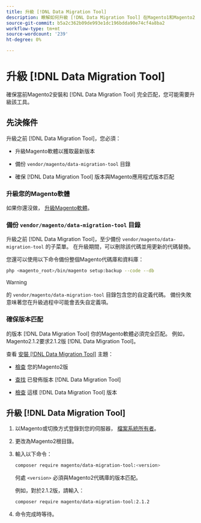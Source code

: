 ```yaml
---
title: 升級 [!DNL Data Migration Tool]
description: 瞭解如何升級 [!DNL Data Migration Tool] 在Magento1和Magento2之間傳輸資料。
source-git-commit: b5a2c362b09de993e1dc196bdda90e74cf4a8ba2
workflow-type: tm+mt
source-wordcount: '239'
ht-degree: 0%

---
```



# 升級 [!DNL Data Migration Tool]

確保當前Magento2安裝和 [!DNL Data Migration Tool] 完全匹配，您可能需要升級該工具。

## 先決條件

升級之前 [!DNL Data Migration Tool]，您必須：

* 升級Magento軟體以獲取最新版本

* 備份 `vendor/magento/data-migration-tool` 目錄

* 確保 [!DNL Data Migration Tool] 版本與Magento應用程式版本匹配

### 升級您的Magento軟體

如果你還沒做， [升級Magento軟體](https://experienceleague.adobe.com/docs/commerce-operations/upgrade-guide/overview.html)。

### 備份 `vendor/magento/data-migration-tool` 目錄

升級之前 [!DNL Data Migration Tool]，至少備份 `vendor/magento/data-migration-tool` 的子菜單。 在升級期間，可以刪除該代碼並用更新的代碼替換。

您還可以使用以下命令備份整個Magento代碼庫和資料庫：

```bash
php <magento_root>/bin/magento setup:backup --code --db
```

>[!WARNING]
>
>的 `vendor/magento/data-migration-tool` 目錄包含您的自定義代碼。 備份失敗意味著您在升級過程中可能會丟失自定義項。


### 確保版本匹配

的版本 [!DNL Data Migration Tool] 你的Magento軟體必須完全匹配。 例如，Magento2.1.2要求2.1.2版 [!DNL Data Migration Tool]。

查看 [安裝 [!DNL Data Migration Tool]](install.md) 主題：

* [檢查](install.md#check-your-version) 您的Magento2版

* [查找](install.md#find-released-versions-of-data-migration-tool) 已發佈版本 [!DNL Data Migration Tool]

* [檢查](install.md#check-version-of-installed-data-migration-tool) 這樣 [!DNL Data Migration Tool] 版本

## 升級 [!DNL Data Migration Tool]

1. 以Magento或切換方式登錄到您的伺服器， [檔案系統所有者](https://devdocs.magento.com/guides/v2.4/install-gde/prereq/file-sys-perms-over.html)。
1. 更改為Magento2根目錄。
1. 輸入以下命令：

   ```bash
   composer require magento/data-migration-tool:<version>
   ```

   何處 `<version>` 必須與Magento2代碼庫的版本匹配。

   例如，對於2.1.2版，請輸入：

   ```bash
   composer require magento/data-migration-tool:2.1.2
   ```

1. 命令完成時等待。
